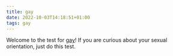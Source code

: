 ```yaml
---
title: gay
date: 2022-10-03T14:18:51+01:00
tags: gay
---
```

Welcome to the test for [gay](https://www.idrlabs.com/cn/sexual-orientation/test.php)!
If you are curious about your sexual orientation, just do this test.